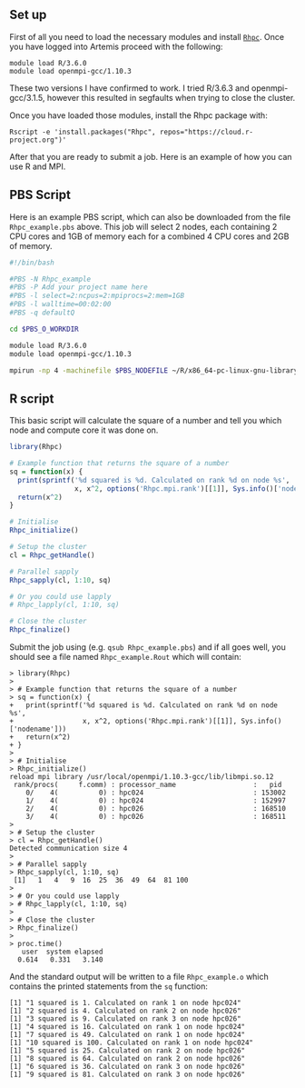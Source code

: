 ## Set up

First of all you need to load the necessary modules and install [`Rhpc`](https://cran.r-project.org/package=Rhpc). Once you have logged into Artemis proceed with the following:

```
module load R/3.6.0
module load openmpi-gcc/1.10.3
```

These two versions I have confirmed to work. I tried R/3.6.3 and openmpi-gcc/3.1.5, however this resulted in segfaults when trying to close the cluster.

Once you have loaded those modules, install the Rhpc package with:

`Rscript -e 'install.packages("Rhpc", repos="https://cloud.r-project.org")'`

After that you are ready to submit a job. Here is an example of how you can use R and MPI.

## PBS Script

Here is an example PBS script, which can also be downloaded from the file `Rhpc_example.pbs` above. This job will select 2 nodes, each containing 2 CPU cores and 1GB of memory each for a combined 4 CPU cores and 2GB of memory.

```bash
#!/bin/bash

#PBS -N Rhpc_example
#PBS -P Add your project name here
#PBS -l select=2:ncpus=2:mpiprocs=2:mem=1GB
#PBS -l walltime=00:02:00
#PBS -q defaultQ

cd $PBS_O_WORKDIR

module load R/3.6.0
module load openmpi-gcc/1.10.3

mpirun -np 4 -machinefile $PBS_NODEFILE ~/R/x86_64-pc-linux-gnu-library/3.6/Rhpc/Rhpc CMD BATCH --no-save Rhpc_example.R
```

## R script

This basic script will calculate the square of a number and tell you which node and compute core it was done on.

```r
library(Rhpc)

# Example function that returns the square of a number
sq = function(x) {
  print(sprintf('%d squared is %d. Calculated on rank %d on node %s',
                x, x^2, options('Rhpc.mpi.rank')[[1]], Sys.info()['nodename']))
  return(x^2)
}

# Initialise
Rhpc_initialize()

# Setup the cluster
cl = Rhpc_getHandle()

# Parallel sapply
Rhpc_sapply(cl, 1:10, sq)

# Or you could use lapply
# Rhpc_lapply(cl, 1:10, sq)

# Close the cluster
Rhpc_finalize()
```

Submit the job using (e.g. `qsub Rhpc_example.pbs`) and if all goes well, you should see a file named `Rhpc_example.Rout` which will contain:

```
> library(Rhpc)
> 
> # Example function that returns the square of a number
> sq = function(x) {
+   print(sprintf('%d squared is %d. Calculated on rank %d on node %s',
+                 x, x^2, options('Rhpc.mpi.rank')[[1]], Sys.info()['nodename']))
+   return(x^2)
+ }
> 
> # Initialise
> Rhpc_initialize()
reload mpi library /usr/local/openmpi/1.10.3-gcc/lib/libmpi.so.12
 rank/procs(     f.comm) : processor_name                   :   pid
    0/    4(          0) : hpc024                           : 153002
    1/    4(          0) : hpc024                           : 152997
    2/    4(          0) : hpc026                           : 168510
    3/    4(          0) : hpc026                           : 168511
> 
> # Setup the cluster
> cl = Rhpc_getHandle()
Detected communication size 4
> 
> # Parallel sapply
> Rhpc_sapply(cl, 1:10, sq)
 [1]   1   4   9  16  25  36  49  64  81 100
> 
> # Or you could use lapply
> # Rhpc_lapply(cl, 1:10, sq)
> 
> # Close the cluster
> Rhpc_finalize()
> 
> proc.time()
   user  system elapsed 
  0.614   0.331   3.140 
```

And the standard output will be written to a file `Rhpc_example.o` which contains the printed statements from the `sq` function:
```
[1] "1 squared is 1. Calculated on rank 1 on node hpc024"
[1] "2 squared is 4. Calculated on rank 2 on node hpc026"
[1] "3 squared is 9. Calculated on rank 3 on node hpc026"
[1] "4 squared is 16. Calculated on rank 1 on node hpc024"
[1] "7 squared is 49. Calculated on rank 1 on node hpc024"
[1] "10 squared is 100. Calculated on rank 1 on node hpc024"
[1] "5 squared is 25. Calculated on rank 2 on node hpc026"
[1] "8 squared is 64. Calculated on rank 2 on node hpc026"
[1] "6 squared is 36. Calculated on rank 3 on node hpc026"
[1] "9 squared is 81. Calculated on rank 3 on node hpc026"
```
